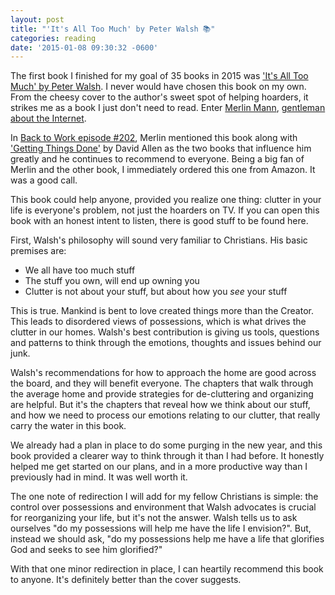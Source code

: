 ```yaml
---
layout: post
title: "'It's All Too Much' by Peter Walsh 📚"
categories: reading
date: '2015-01-08 09:30:32 -0600'
---
```

<p>The first book I finished for my goal of 35 books in 2015 was <a href="http://www.amazon.com/gp/product/0743292650/ref=as_li_tl?ie=UTF8&amp;camp=1789&amp;creative=390957&amp;creativeASIN=0743292650&amp;linkCode=as2&amp;tag=blundin-20&amp;linkId=SU5BCBKMJDL7IXQL">'It's All Too Much' by Peter Walsh</a>. I never would have chosen this book on my own. From the cheesy cover to the author's sweet spot of helping hoarders, it strikes me as a book I just don't need to read. Enter <a href="https://twitter.com/hotdogsladies">Merlin Mann</a>, <a href="http://www.merlinmann.com">gentleman about the Internet</a>.</p>
<p>In <a href="http://5by5.tv/b2w/202">Back to Work episode #202</a>, Merlin mentioned this book along with <a href="http://www.amazon.com/gp/product/0142000280/ref=as_li_tl?ie=UTF8&amp;camp=1789&amp;creative=390957&amp;creativeASIN=0142000280&amp;linkCode=as2&amp;tag=blundin-20&amp;linkId=FOPIB2HCITAE2XWV">'Getting Things Done'</a> by David Allen as the two books that influence him greatly and he continues to recommend to everyone. Being a big fan of Merlin and the other book, I immediately ordered this one from Amazon. It was a good call.</p>
<p>This book could help anyone, provided you realize one thing: clutter in your life is everyone's problem, not just the hoarders on TV. If you can open this book with an honest intent to listen, there is good stuff to be found here.</p>
<p>First, Walsh's philosophy will sound very familiar to Christians. His basic premises are:</p>
<ul>
<li>We all have too much stuff</li>
<li>The stuff you own, will end up owning you</li>
<li>Clutter is not about your stuff, but about how you <em>see</em> your stuff</li>
</ul>
<p>This is true. Mankind is bent to love created things more than the Creator. This leads to disordered views of possessions, which is what drives the clutter in our homes. Walsh's best contribution is giving us tools, questions and patterns to think through the emotions, thoughts and issues behind our junk.</p>
<p>Walsh's recommendations for how to approach the home are good across the board, and they will benefit everyone. The chapters that walk through the average home and provide strategies for de-cluttering and organizing are helpful. But it's the chapters that reveal how we think about our stuff, and how we need to process our emotions relating to our clutter, that really carry the water in this book.</p>
<p>We already had a plan in place to do some purging in the new year, and this book provided a clearer way to think through it than I had before. It honestly helped me get started on our plans, and in a more productive way than I previously had in mind. It was well worth it.</p>
<p>The one note of redirection I will add for my fellow Christians is simple: the control over possessions and environment that Walsh advocates is crucial for reorganizing your life, but it's not the answer. Walsh tells us to ask ourselves "do my possessions will help me have the life I envision?". But, instead we should ask, "do my possessions help me have a life that glorifies God and seeks to see him glorified?"</p>
<p>With that one minor redirection in place, I can heartily recommend this book to anyone. It's definitely better than the cover suggests.</p>
